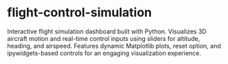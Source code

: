 # flight-control-simulation
Interactive flight simulation dashboard built with Python. Visualizes 3D aircraft motion and real-time control inputs using sliders for altitude, heading, and airspeed. Features dynamic Matplotlib plots, reset option, and ipywidgets-based controls for an engaging visualization experience.
